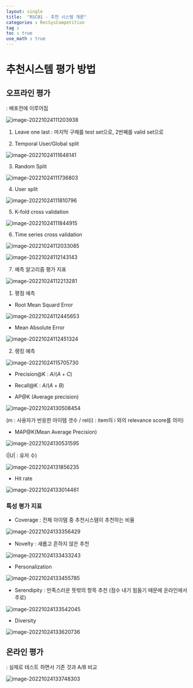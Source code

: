 ```yaml
---
layout: single
title:  "RSC01 - 추천 시스템 개론" 
categories : RecSysCompetition
tag : 
toc : true
use_math : true
---
```


# 추천시스템 평가 방법

## 오프라인 평가
: 배포전에 이루어짐

![image-20221024111203938](/images/2022-10-24-RecSysC01/image-20221024111203938.png)

1. Leave one last : 마지막 구매를 test set으로, 2번째를 valid set으로

2. Temporal User/Global split 

![image-20221024111648141](/images/2022-10-24-RecSysC01/image-20221024111648141.png)

3. Random Split

![image-20221024111736803](/images/2022-10-24-RecSysC01/image-20221024111736803.png)

4. User split

![image-20221024111810796](/images/2022-10-24-RecSysC01/image-20221024111810796.png)

5. K-fold cross validation

![image-20221024111844915](/images/2022-10-24-RecSysC01/image-20221024111844915.png)

6. Time series cross validation

![image-20221024112033085](/images/2022-10-24-RecSysC01/image-20221024112033085.png)

![image-20221024112143143](/images/2022-10-24-RecSysC01/image-20221024112143143.png)

7. 예측 알고리즘 평가 지표

![image-20221024112213281](/images/2022-10-24-RecSysC01/image-20221024112213281.png)

1) 평점 예측

+ Root Mean Squard Error

![image-20221024112445653](/images/2022-10-24-RecSysC01/image-20221024112445653.png)

+ Mean Absolute Error

![image-20221024112451324](/images/2022-10-24-RecSysC01/image-20221024112451324.png)

2) 랭킹 예측

![image-20221024115705730](/images/2022-10-24-RecSysC01/image-20221024115705730.png)

+ Precision@K : $A/(A+C)$
+ Recall@K : $A/(A+B)$

+ AP@K (Average precision)

![image-20221024130508454](/images/2022-10-24-RecSysC01/image-20221024130508454.png)

(m : 사용자가 반응한 아이템 갯수  /   rel(i) : item의 i 와의 relevance score를 의미)

+ MAP@K(Mean Average Precision)

![image-20221024130531595](/images/2022-10-24-RecSysC01/image-20221024130531595.png)

(|U| : 유저 수)

![image-20221024131856235](/images/2022-10-24-RecSysC01/image-20221024131856235.png)

+ Hit rate

![image-20221024133014461](/images/2022-10-24-RecSysC01/image-20221024133014461.png)

### 특성 평가 지표
+ Coverage : 전체 아이템 중 추천시스템이 추천하는 비율

![image-20221024133356429](/images/2022-10-24-RecSysC01/image-20221024133356429.png)

+ Novelty : 새롭고 흔하지 않은 추천

![image-20221024133433243](/images/2022-10-24-RecSysC01/image-20221024133433243.png)

+ Personalization

![image-20221024133455785](/images/2022-10-24-RecSysC01/image-20221024133455785.png)

+ Serendipity : 만족스러운 뜻밖의 항목 추천 (점수 내기 힘들기 때문에 온라인에서 주로)

![image-20221024133542045](/images/2022-10-24-RecSysC01/image-20221024133542045.png)

+ Diversity

![image-20221024133620736](/images/2022-10-24-RecSysC01/image-20221024133620736.png)

## 온라인 평가

: 실제로 테스트 하면서 기존 것과 A/B 비교

![image-20221024133748303](/images/2022-10-24-RecSysC01/image-20221024133748303.png)
